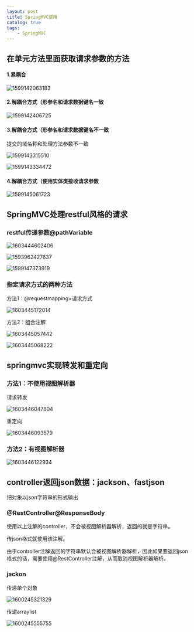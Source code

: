 ```yaml
---
layout: post
title: SpringMVC使用
catalog: true
tags:
    - SpringMVC
---
```




## 在单元方法里面获取请求参数的方法

#### 1.紧耦合

![1599142063183](https://gitee.com/chrisxyq/picgo/raw/master/img/1599142063183.png)

#### 2.解耦合方式（形参名和请求数据键名一致

![1599142406725](https://gitee.com/chrisxyq/picgo/raw/master/img/1599142406725.png)

#### 3.解耦合方式（形参名和请求数据键名不一致

提交的域名称和处理方法参数不一致

![1599143315510](https://gitee.com/chrisxyq/picgo/raw/master/img/1599143315510.png)

![1599143334472](https://gitee.com/chrisxyq/picgo/raw/master/img/1599143334472.png)

#### 4.解耦合方式（使用实体类接收请求参数

![1599145061723](https://gitee.com/chrisxyq/picgo/raw/master/img/1599145061723.png)

## SpringMVC处理restful风格的请求

### restful传递参数@pathVariable

![1603444602406](https://gitee.com/chrisxyq/picgo/raw/master/img/1603444602406.png)



![1593962427637](https://gitee.com/chrisxyq/picgo/raw/master/img/1593962427637.png)

![1599147373919](https://gitee.com/chrisxyq/picgo/raw/master/img/1599147373919.png)

### 指定请求方式的两种方法

方法1：@requestmapping+请求方式

![1603445172014](https://gitee.com/chrisxyq/picgo/raw/master/img/1603445172014.png)

方法2：组合注解

![1603445057442](https://gitee.com/chrisxyq/picgo/raw/master/img/1603445057442.png)

![1603445068222](https://gitee.com/chrisxyq/picgo/raw/master/img/1603445068222.png)

## springmvc实现转发和重定向

### 方法1：不使用视图解析器

请求转发

![1603446047804](https://gitee.com/chrisxyq/picgo/raw/master/img/1603446047804.png)

重定向

![1603446093579](https://gitee.com/chrisxyq/picgo/raw/master/img/1603446093579.png)

### 方法2：有视图解析器

![1603446122934](https://gitee.com/chrisxyq/picgo/raw/master/img/1603446122934.png)



## controller返回json数据：jackson、fastjson

把对象以json字符串的形式输出



### @RestController@ResponseBody

使用以上注解的controller，不会被视图解析器解析，返回的就是字符串。

传json格式就使用该注解。

由于controller注解返回的字符串默认会被视图解析器解析，因此如果要返回json格式的话，需要使用@RestController注解，从而取消视图解析器解析。

### jackon

传递单个对象

![1600245321329](https://gitee.com/chrisxyq/picgo/raw/master/img/1600245321329.png)

传递arraylist

![1600245555755](https://gitee.com/chrisxyq/picgo/raw/master/img/1600245555755.png)



